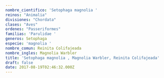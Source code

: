 ```yaml
---
nombre_cientifico: 'Setophaga magnolia '
reinos: "Animalia"
divisiones: "Chordata"
clases: "Aves"
ordenes: "Passeriformes"
familias: 'Parulidae '
generos: Setophaga
especie: 'magnolia '
nombre_comun: Reinita Colifajeada
nombre_ingles: Magnolia Warbler
title: 'Setophaga magnolia , Magnolia Warbler, Reinita Colifajeada'
draft: false
date: 2017-08-19T02:46:32.000Z
---
```


